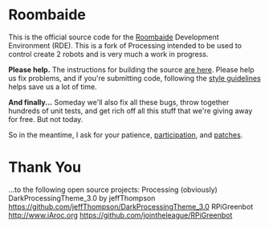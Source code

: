 Roombaide
==========

This is the official source code for the [Roombaide](http://iaroc.org) Development Environment (RDE).
This is a fork of Processing intended to be used to control create 2 robots and is very much a work in progress.

__Please help.__
The instructions for building the source [are here](https://github.com/roombaide/roombaide/wiki/Build-Instructions).
Please help us fix problems, and if you're submitting code, following the [style guidelines](https://github.com/roombaide/roombaide/wiki/Style-Guidelines) helps save us a lot of time.

__And finally...__
Someday we'll also fix all these bugs, throw together hundreds of unit tests, and get rich off all this stuff that we're giving away for free. But not today.

So in the meantime, I ask for your patience,
[participation](https://github.com/roombaide/roombaide/wiki/Project-List),
and [patches](https://github.com/roombaide/roombaide/pulls).

# Thank You
...to the following open source projects:
Processing (obviously)
DarkProcessingTheme_3.0 by jeffThompson https://github.com/jeffThompson/DarkProcessingTheme_3.0
RPiGreenbot http://www.iAroc.org https://github.com/jointheleague/RPiGreenbot
